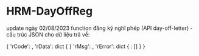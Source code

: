 # HRM-DayOffReg
update ngày 02/08/2023 function đăng ký nghĩ phép (API day-off-letter) - cấu trúc JSON cho dữ liệu trả về:

{
'rCode': <integer value>,
'rData': dict { }
'rMsg': <string value>,
'rError': dict {
   <fieldName>: [<error messager = string vaue>]
   }
}

